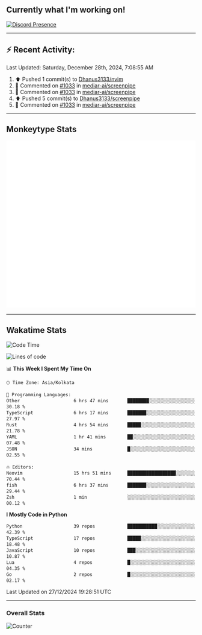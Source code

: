 ## Currently what I'm working on!
[![Discord Presence](https://lanyard.cnrad.dev/api/534981034400284712)](https://discord.com/users/534981034400284712)

---

## :zap: Recent Activity:
<!--RECENT_ACTIVITY:last_update-->
Last Updated: Saturday, December 28th, 2024, 7:08:55 AM
<!--RECENT_ACTIVITY:last_update_end-->
<!--RECENT_ACTIVITY:start-->
1. ⬆️ Pushed 1 commit(s) to [Dhanus3133/nvim](https://github.com/Dhanus3133/nvim)<br>
2. 💬 Commented on [#1033](https://github.com/mediar-ai/screenpipe/pull/1033#issuecomment-2559190570) in [mediar-ai/screenpipe](https://github.com/mediar-ai/screenpipe)<br>
3. 💬 Commented on [#1033](https://github.com/mediar-ai/screenpipe/pull/1033#issuecomment-2558499625) in [mediar-ai/screenpipe](https://github.com/mediar-ai/screenpipe)<br>
4. ⬆️ Pushed 5 commit(s) to [Dhanus3133/screenpipe](https://github.com/Dhanus3133/screenpipe)<br>
5. 💬 Commented on [#1033](https://github.com/mediar-ai/screenpipe/pull/1033#issuecomment-2558448100) in [mediar-ai/screenpipe](https://github.com/mediar-ai/screenpipe)<br>
<!--RECENT_ACTIVITY:end-->

---

## Monkeytype Stats
<a href="https://monkeytype.com/profile/dhanus">
  <img src="https://raw.githubusercontent.com/Dhanus3133/Dhanus3133/monkeytype/monkeytype-lb.svg" alt="Monkeytype Profile" />
</a>

---

## Wakatime Stats
<!--START_SECTION:waka-->
![Code Time](http://img.shields.io/badge/Code%20Time-2%2C467%20hrs%2020%20mins-blue)

![Lines of code](https://img.shields.io/badge/From%20Hello%20World%20I%27ve%20Written-5.9%20million%20lines%20of%20code-blue)

📊 **This Week I Spent My Time On** 

```text
🕑︎ Time Zone: Asia/Kolkata

💬 Programming Languages: 
Other                    6 hrs 47 mins       ████████░░░░░░░░░░░░░░░░░   30.18 % 
TypeScript               6 hrs 17 mins       ███████░░░░░░░░░░░░░░░░░░   27.97 % 
Rust                     4 hrs 54 mins       █████░░░░░░░░░░░░░░░░░░░░   21.78 % 
YAML                     1 hr 41 mins        ██░░░░░░░░░░░░░░░░░░░░░░░   07.48 % 
JSON                     34 mins             █░░░░░░░░░░░░░░░░░░░░░░░░   02.55 % 

🔥 Editors: 
Neovim                   15 hrs 51 mins      ██████████████████░░░░░░░   70.44 % 
fish                     6 hrs 37 mins       ███████░░░░░░░░░░░░░░░░░░   29.44 % 
Zsh                      1 min               ░░░░░░░░░░░░░░░░░░░░░░░░░   00.12 % 
```

**I Mostly Code in Python** 

```text
Python                   39 repos            ███████████░░░░░░░░░░░░░░   42.39 % 
TypeScript               17 repos            █████░░░░░░░░░░░░░░░░░░░░   18.48 % 
JavaScript               10 repos            ███░░░░░░░░░░░░░░░░░░░░░░   10.87 % 
Lua                      4 repos             █░░░░░░░░░░░░░░░░░░░░░░░░   04.35 % 
Go                       2 repos             █░░░░░░░░░░░░░░░░░░░░░░░░   02.17 % 
```




 Last Updated on 27/12/2024 19:28:51 UTC
<!--END_SECTION:waka-->
---

### Overall Stats

<img src="https://moe-counter.glitch.me/get/@Dhanus3133?theme=asoul" alt="Counter" />
